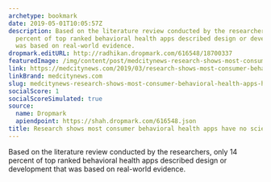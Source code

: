 ```yaml
---
archetype: bookmark
date: 2019-05-01T10:05:57Z
description: Based on the literature review conducted by the researchers, only 14
  percent of top ranked behavioral health apps described design or development that
  was based on real-world evidence.
dropmark.editURL: http://radhikan.dropmark.com/616548/18700337
featuredImage: /img/content/post/medcitynews-research-shows-most-consumer-behavioral-health-apps-have-no-scientific-backing.jpg
link: https://medcitynews.com/2019/03/research-shows-most-consumer-behavioral-health-apps-have-no-scientific-backing/?_hsenc=p2ANqtz-_sh8ZEsqtf8W9EN3dg8JK0NjvB7ZK_cdiS_zzM8IhXlMid26DlS0EblGiA8YDi8LdE0xrUwPRxOIFFdoAuVO-CTVY1qQ&_hsmi=71284541
linkBrand: medcitynews.com
slug: medcitynews-research-shows-most-consumer-behavioral-health-apps-have-no-scientific-backing
socialScore: 1
socialScoreSimulated: true
source:
  name: Dropmark
  apiendpoint: https://shah.dropmark.com/616548.json
title: Research shows most consumer behavioral health apps have no scientific backing
---
```

Based on the literature review conducted by the researchers, only 14 percent of top ranked behavioral health apps described design or development that was based on real-world evidence.